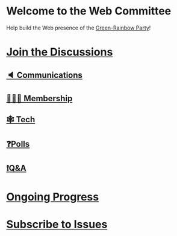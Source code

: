 # Welcome to the Web Committee

Help build the Web presence of the [Green-Rainbow Party][home]!

# [Join the Discussions](https://github.com/orgs/green-rainbow-org/discussions)

## [🔈 Communications](https://github.com/orgs/green-rainbow-org/discussions/categories/communications-committee)
## [🧑‍🤝‍🧑 Membership](https://github.com/orgs/green-rainbow-org/discussions/categories/membership-committee)
## [🕸️ Tech](https://github.com/orgs/green-rainbow-org/discussions/categories/tech-committee)
## [❓Polls](https://github.com/orgs/green-rainbow-org/discussions/categories/vote-on-goals-and-features)
## [❗Q&A ](https://github.com/orgs/green-rainbow-org/discussions/categories/website-help-q-a)

# [Ongoing Progress](https://github.com/orgs/green-rainbow-org/projects/1/views/1)
# [Subscribe to Issues](https://github.com/orgs/green-rainbow-org/projects/1/views/2?pane=item&itemId=17445860)

[home]: https://green-rainbow.org
